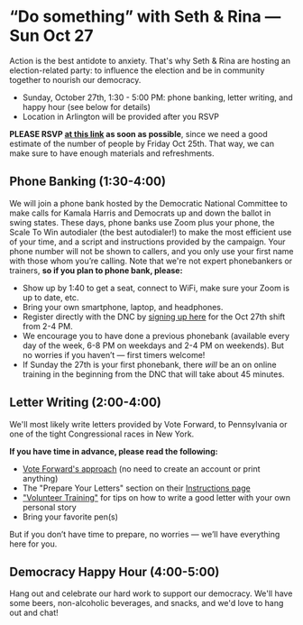 # “Do something” with Seth & Rina — Sun Oct 27

Action is the best antidote to anxiety. That's why Seth & Rina are hosting an election-related party: to influence the election and be in community together to nourish our democracy. 

- Sunday, October 27th, 1:30 - 5:00 PM: phone banking, letter writing, and happy hour (see below for details)
- Location in Arlington will be provided after you RSVP

**PLEASE RSVP [at this link](https://forms.gle/vetyuaetMwKrwLSw8) as soon as possible**, since we need a good estimate of the number of people by Friday Oct 25th. That way, we can make sure to have enough materials and refreshments.
## Phone Banking (1:30-4:00)
We will join a phone bank hosted by the Democratic National Committee to make calls for Kamala Harris and Democrats up and down the ballot in swing states. These days, phone banks use Zoom plus your phone, the Scale To Win autodialer (the best autodialer!) to make the most efficient use of your time, and a script and instructions provided by the campaign. Your phone number will not be shown to callers, and you only use your first name with those whom you’re calling. Note that we're not expert phonebankers or trainers, **so if you plan to phone bank, please:**

- Show up by 1:40 to get a seat, connect to WiFi, make sure your Zoom is up to date, etc.
- Bring your own smartphone, laptop, and headphones.
- Register directly with the DNC by [signing up here](https://events.democrats.org/event/569897/) for the Oct 27th shift from 2-4 PM.
- We encourage you to have done a previous phonebank (available every day of the week, 6-8 PM on weekdays and 2-4 PM on weekends). But no worries if you haven’t — first timers welcome!
- If Sunday the 27th is your first phonebank, there _will_ be an on online training in the beginning from the DNC that will take about 45 minutes.
## Letter Writing (2:00-4:00)
We'll most likely write letters provided by Vote Forward, to Pennsylvania or one of the tight Congressional races in New York.

**If you have time in advance, please read the following:** 

- [Vote Forward's approach](https://votefwd.org/about-us) (no need to create an account or print anything)
- The "Prepare Your Letters" section on their [Instructions page](https://votefwd.org/instructions#prepare-your-letters)
- ["Volunteer Training"](https://votefwd.org/posts/Building-Your-Personal-Story) for tips on how to write a good letter with your own personal story 
- Bring your favorite pen(s)

But if you don’t have time to prepare, no worries — we’ll have everything here for you.
## Democracy Happy Hour (4:00-5:00)
Hang out and celebrate our hard work to support our democracy. We'll have some beers, non-alcoholic beverages, and snacks, and we'd love to hang out and chat!